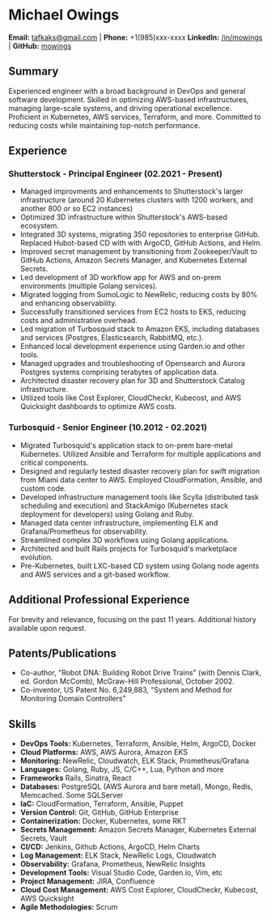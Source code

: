 # Michael Owings
**Email:** tafkaks@gmail.com | **Phone:** +1(985)xxx-xxxx
**LinkedIn:** [/in/mowings](https://www.linkedin.com/in/michael-owings/) | **GitHub:** [mowings](https://github.com/mowings)

## Summary
Experienced engineer with a broad background in DevOps and general software development. Skilled in optimizing AWS-based infrastructures, managing large-scale systems, and driving operational excellence. Proficient in Kubernetes, AWS services, Terraform, and more. Committed to reducing costs while maintaining top-notch performance.

## Experience

### Shutterstock - Principal Engineer (02.2021 - Present)
- Managed improvments and enhancements to Shutterstock's larger infrastructure (around 20 Kubernetes clusters with 1200 workers, and another 800 or so EC2 instances)
- Optimized 3D infrastructure within Shutterstock's AWS-based ecosystem.
- Integrated 3D systems, migrating 350 repositories to enterprise GitHub. Replaced Hubot-based CD with with ArgoCD, GitHub Actions, and Helm.
- Improved secret management by transitioning from Zookeeper/Vault to GitHub Actions, Amazon Secrets Manager, and Kubernetes External Secrets.
- Led development of 3D workflow app for AWS and on-prem environments (multiple Golang services).
- Migrated logging from SumoLogic to NewRelic, reducing costs by 80% and enhancing observability.
- Successfully transitioned services from EC2 hosts to EKS, reducing costs and administrative overhead.
- Led migration of Turbosquid stack to Amazon EKS, including databases and services (Postgres, Elasticsearch, RabbitMQ, etc.).
- Enhanced local development experience using Garden.io and other tools.
- Managed upgrades and troubleshooting of Opensearch and Aurora Postgres systems comprising terabytes of application data.
- Architected disaster recovery plan for 3D and Shutterstock Catalog infrastructure.
- Utilized tools like Cost Explorer, CloudCheckr, Kubecost, and AWS Quicksight dashboards to optimize AWS costs.

### Turbosquid - Senior Engineer (10.2012 - 02.2021)
- Migrated Turbosquid's application stack to on-prem bare-metal Kubernetes. Utilized Ansible and Terraform for multiple applications and critical components.
- Designed and regularly tested disaster recovery plan for swift migration from Miami data center to AWS. Employed CloudFormation, Ansible, and custom code.
- Developed infrastructure management tools like Scylla (distributed task scheduling and execution) and StackAmigo (Kubernetes stack deployment for developers) using Golang and Ruby.
- Managed data center infrastructure, implementing ELK and Grafana/Prometheus for observability.
- Streamlined complex 3D workflows using Golang applications.
- Architected and built Rails projects for Turbosquid's marketplace evolution.
- Pre-Kubernetes, built LXC-based CD system using Golang node agents and AWS services and a git-based workflow.

## Additional Professional Experience
For brevity and relevance, focusing on the past 11 years. Additional history available upon request.

## Patents/Publications
* Co-author, "Robot DNA: Building Robot Drive Trains" (with Dennis Clark, ed. Gordon McComb), McGraw-Hill Professional, October 2002.
* Co-inventor, US Patent No. 6,249,883, "System and Method for Monitoring Domain Controllers"

## Skills
- **DevOps Tools:** Kubernetes, Terraform, Ansible, Helm, ArgoCD, Docker
- **Cloud Platforms:** AWS, AWS Aurora, Amazon EKS
- **Monitoring:** NewRelic, Cloudwatch, ELK Stack, Prometheus/Grafana
- **Languages:** Golang, Ruby, JS, C/C++, Lua, Python and more
- **Frameworks** Rails, Sinatra, React
- **Databases:** PostgreSQL (AWS Aurora and bare metal), Mongo, Redis, Memcached. Some SQLServer
- **IaC:** CloudFormation, Terraform, Ansible, Puppet
- **Version Control:** Git, GitHub, GitHub Enterprise
- **Containerization:** Docker, Kubernetes, some RKT
- **Secrets Management:** Amazon Secrets Manager, Kubernetes External Secrets, Vault
- **CI/CD:** Jenkins, Github Actions, ArgoCD, Helm Charts
- **Log Management:** ELK Stack, NewRelic Logs, Cloudwatch
- **Observability:** Grafana, Prometheus, NewRelic Insights
- **Development Tools:** Visual Studio Code, Garden.io, Vim, etc
- **Project Management:** JIRA, Confluence
- **Cloud Cost Management:** AWS Cost Explorer, CloudCheckr, Kubecost, AWS Quicksight
- **Agile Methodologies:** Scrum
